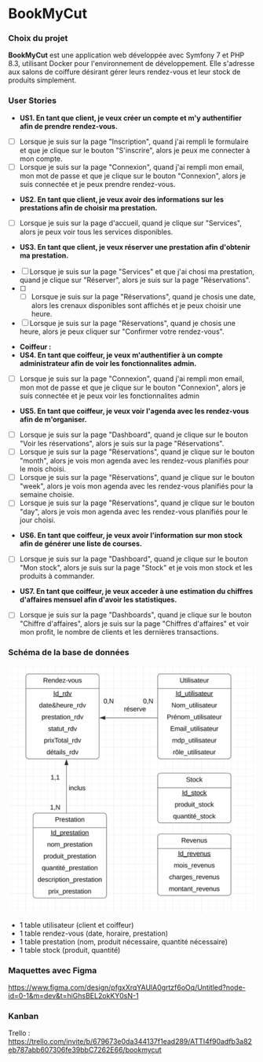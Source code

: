 # BookMyCut

### Choix du projet
**BookMyCut** est une application web développée avec Symfony 7 et PHP 8.3, utilisant Docker pour l'environnement de développement. Elle s'adresse aux salons de coiffure désirant gérer leurs rendez-vous et leur stock de produits simplement. 

### User Stories  
- **US1. En tant que client, je veux créer un compte et m'y authentifier afin de prendre rendez-vous.**
- [ ] Lorsque je suis sur la page "Inscription", quand j'ai rempli le formulaire et que je clique sur le bouton "S'inscrire", alors je peux me connecter à mon compte. 
- [ ] Lorsque je suis sur la page "Connexion", quand j'ai rempli mon email, mon mot de passe et que je clique sur le bouton "Connexion", alors je suis connectée et je peux prendre rendez-vous.
- **US2. En tant que client, je veux avoir des informations sur les prestations afin de choisir ma prestation.**
- [ ] Lorsque je suis sur la page d'accueil, quand je clique sur "Services", alors je peux voir tous les services disponibles. 
- **US3. En tant que client, je veux réserver une prestation afin d'obtenir ma prestation.**
- [ ] Lorsque je suis sur la page "Services" et que j'ai chosi ma prestation, quand je clique sur "Réserver", alors je suis sur la page "Réservations".
- [ ] - [ ] Lorsque je suis sur la page "Réservations", quand je chosis une date, alors les crenaux disponibles sont affichés et je peux choisir une heure. 
- [ ] Lorsque je suis sur la page "Réservations", quand je chosis une heure, alors je peux cliquer sur "Confirmer votre rendez-vous". 
- **Coiffeur :**
- **US4. En tant que coiffeur, je veux m'authentifier à un compte administrateur afin de voir les fonctionnalites admin.**
- [ ] Lorsque je suis sur la page "Connexion", quand j'ai rempli mon email, mon mot de passe et que je clique sur le bouton "Connexion", alors je suis connectée et je peux voir les fonctionnalites admin
- **US5. En tant que coiffeur, je veux voir l'agenda avec les rendez-vous afin de m'organiser.**
- [ ] Lorsque je suis sur la page "Dashboard", quand je clique sur le bouton "Voir les réservations", alors je suis sur la page "Réservations".
- [ ] Lorsque je suis sur la page "Réservations", quand je clique sur le bouton "month", alors je vois mon agenda avec les rendez-vous planifiés pour le mois choisi.
- [ ] Lorsque je suis sur la page "Réservations", quand je clique sur le bouton "week", alors je vois mon agenda avec les rendez-vous planifiés pour la semaine choisie.
- [ ] Lorsque je suis sur la page "Réservations", quand je clique sur le bouton "day", alors je vois mon agenda avec les rendez-vous planifiés pour le jour choisi.
- **US6. En tant que coiffeur, je veux avoir l'information sur mon stock afin de générer une liste de courses.**
- [ ] Lorsque je suis sur la page "Dashboard", quand je clique sur le bouton "Mon stock", alors je suis sur la page "Stock" et je vois mon stock et les produits à commander.
- **US7. En tant que coiffeur, je veux acceder à une estimation du chiffres d'affaires mensuel afin d'avoir les statistiques.**
- [ ] Lorsque je suis sur la page "Dashboards", quand je clique sur le bouton "Chiffre d'affaires", alors je suis sur la page "Chiffres d'affaires" et voir mon profit, le nombre de clients et les dernières transactions.


### Schéma de la base de données
![Schéma](schema_bdd.png)
- 1 table utilisateur (client et coiffeur)
- 1 table rendez-vous (date, horaire, prestation)
- 1 table prestation (nom, produit nécessaire, quantité nécessaire)
- 1 table stock (produit, quantité)

### Maquettes avec Figma
https://www.figma.com/design/pfgxXrqYAUlA0grtzf6oOq/Untitled?node-id=0-1&m=dev&t=hiGhsBEL2okKY0sN-1

### Kanban
Trello : https://trello.com/invite/b/679673e0da344137f1ead289/ATTI4f90adfb3a82eb787abb607306fe39bbC7262E66/bookmycut 
